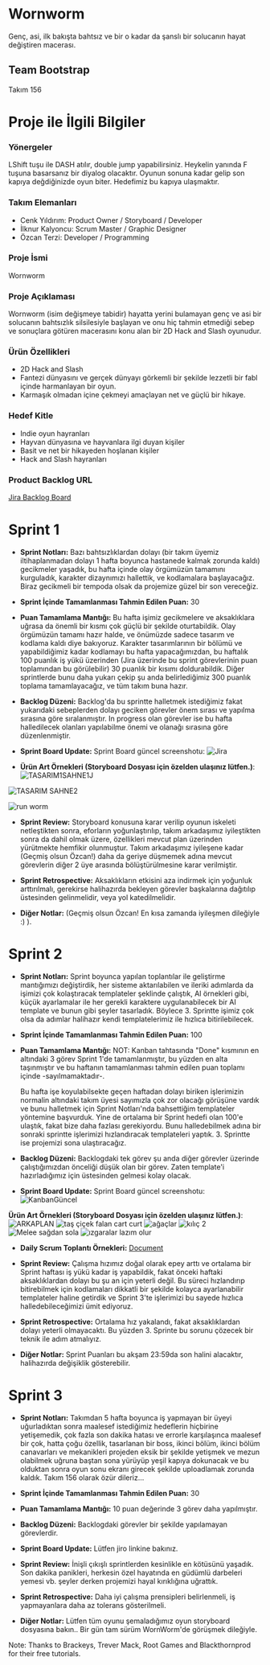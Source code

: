 # Wornworm 
Genç, asi, ilk bakışta bahtsız ve bir o kadar da şanslı bir solucanın hayat değiştiren macerası.
## Team Bootstrap

Takım 156

# Proje ile İlgili Bilgiler


### Yönergeler
LShift tuşu ile DASH atılır, double jump yapabilirsiniz. Heykelin yanında F tuşuna basarsanız bir diyalog olacaktır. Oyunun sonuna kadar gelip son kapıya değdiğinizde oyun biter. Hedefimiz bu kapıya ulaşmaktır.

### Takım Elemanları
+ Cenk Yıldırım: Product Owner / Storyboard / Developer
+ İlknur Kalyoncu: Scrum Master / Graphic Designer
+ Özcan Terzi: Developer / Programming

### Proje İsmi
Wornworm

### Proje Açıklaması
Wornworm (isim değişmeye tabidir) hayatta yerini bulamayan genç ve asi bir solucanın bahtsızlık silsilesiyle başlayan ve onu hiç tahmin etmediği sebep ve sonuçlara götüren macerasını konu alan bir 2D Hack and Slash oyunudur.


### Ürün Özellikleri

+ 2D Hack and Slash
+ Fantezi dünyasını ve gerçek dünyayı görkemli bir şekilde lezzetli bir fabl içinde harmanlayan bir oyun.
+ Karmaşık olmadan içine çekmeyi amaçlayan net ve güçlü bir hikaye.

### Hedef Kitle

+ Indie oyun hayranları
+ Hayvan dünyasına ve hayvanlara ilgi duyan kişiler
+ Basit ve net bir hikayeden hoşlanan kişiler
+ Hack and Slash hayranları

### Product Backlog URL
[Jira Backlog Board](https://www.google.com)

Sprint 1
======

+ **Sprint Notları:** Bazı bahtsızlıklardan dolayı (bir takım üyemiz iltihaplanmadan dolayı 1 hafta boyunca hastanede kalmak zorunda kaldı) gecikmeler yaşadık, bu hafta içinde olay örgümüzün tamamını kurguladık, karakter dizaynımızı hallettik, ve kodlamalara başlayacağız. Biraz gecikmeli bir tempoda olsak da projemize güzel bir son vereceğiz. 

+ **Sprint İçinde Tamamlanması Tahmin Edilen Puan:** 30

+ **Puan Tamamlama Mantığı:** Bu hafta işimiz gecikmelere ve aksaklıklara uğrasa da önemli bir kısmı çok güçlü bir şekilde oturtabildik. Olay örgümüzün tamamı hazır halde, ve önümüzde sadece tasarım ve kodlama kaldı diye bakıyoruz. Karakter tasarımlarının bir bölümü ve yapabildiğimiz kadar kodlamayı bu hafta yapacağımızdan, bu haftalık 100 puanlık iş yükü üzerinden (Jira üzerinde bu sprint görevlerinin puan toplamından bu görülebilir) 30 puanlık bir kısımı doldurabildik. Diğer sprintlerde bunu daha yukarı çekip şu anda belirlediğimiz 300 puanlık toplama tamamlayacağız, ve tüm takım buna hazır.

+ **Backlog Düzeni:** Backlog'da bu sprintte halletmek istediğimiz fakat yukarıdaki sebeplerden dolayı geciken görevler önem sırası ve yapılma sırasına göre sıralanmıştır. In progress olan görevler ise bu hafta halledilecek olanları yapılabilme önemi ve olanağı sırasına göre düzenlenmiştir.

+ **Sprint Board Update:** Sprint Board güncel screenshotu: 
![Jira](https://user-images.githubusercontent.com/103588551/167015148-f068241e-94de-4949-b43d-367c1c41f38c.png)

+ **Ürün Art Örnekleri (Storyboard Dosyası için özelden ulaşınız lütfen.)**:
![TASARIM1SAHNE1J](https://user-images.githubusercontent.com/103588551/167015964-35f1f2ba-0505-47f6-b2da-794349df1a0a.jpg)

![TASARIM SAHNE2](https://user-images.githubusercontent.com/103588551/167015995-5a92c4b0-b73d-421f-a312-416649ea705a.png)

![run worm](https://user-images.githubusercontent.com/103588551/167308935-9abf5243-3dd1-4fd4-bedd-816a8b1ee0eb.png)


+ **Sprint Review:** Storyboard konusuna karar verilip oyunun iskeleti netleştikten sonra, eforların yoğunlaştırılıp, takım arkadaşımız iyileştikten sonra da dahil olmak üzere, özellikleri mevcut plan üzerinden yürütmekte hemfikir olunmuştur. Takım arkadaşımız iyileşene kadar (Geçmiş olsun Özcan!) daha da geriye düşmemek adına mevcut görevlerin diğer 2 üye arasında bölüştürülmesine karar verilmiştir.

+ **Sprint Retrospective:** Aksaklıkların etkisini aza indirmek için yoğunluk arttırılmalı, gerekirse halihazırda bekleyen görevler başkalarına dağıtılıp üstesinden gelinmelidir, veya yol katedilmelidir.

+ **Diğer Notlar:** (Geçmiş olsun Özcan! En kısa zamanda iyileşmen dileğiyle :) ).

Sprint 2
======

+ **Sprint Notları:** Sprint boyunca yapılan toplantılar ile geliştirme mantığımızı değiştirdik, her sisteme aktarılabilen ve ileriki adımlarda da işimizi çok kolaştıracak templateler şeklinde çalıştık, AI örnekleri gibi, küçük ayarlamalar ile her gerekli karaktere uygulanabilecek bir AI template ve bunun gibi şeyler tasarladık. Böylece 3. Sprintte işimiz çok olsa da adımlar halihazır kendi templatelerimiz ile hızlıca bitirilebilecek.

+ **Sprint İçinde Tamamlanması Tahmin Edilen Puan:** 100 

+ **Puan Tamamlama Mantığı:** NOT: Kanban tahtasında "Done" kısmının en altındaki 3 görev Sprint 1'de tamamlanmıştır, bu yüzden en alta taşınmıştır ve bu haftanın tamamlanması tahmin edilen puan toplamı içinde -sayılmamaktadır-. 

  Bu hafta işe koyulabilsekte geçen haftadan dolayı biriken işlerimizin normalin altındaki takım üyesi sayımızla çok zor olacağı görüşüne vardık ve bunu halletmek için Sprint Notları'nda bahsettiğim templateler yöntemine başvurduk. Yine de ortalama bir Sprint hedefi olan 100'e ulaştık, fakat bize daha fazlası gerekiyordu. Bunu halledebilmek adına bir sonraki sprintte işlerimizi hızlandıracak templateleri yaptık. 3. Sprintte ise projemizi sona ulaştıracağız.

+ **Backlog Düzeni:** Backlogdaki tek görev şu anda diğer görevler üzerinde çalıştığımızdan önceliği düşük olan bir görev. Zaten template'i hazırladığımız için üstesinden gelmesi kolay olacak. 

+ **Sprint Board Update:** Sprint Board güncel screenshotu: 
![KanbanGüncel](https://user-images.githubusercontent.com/103588551/169881843-666cf9ec-bc95-4b6f-aa55-6f651e70072d.png)


 **Ürün Art Örnekleri (Storyboard Dosyası için özelden ulaşınız lütfen.)**:
![ARKAPLAN](https://user-images.githubusercontent.com/103588551/169892731-ad11430d-ea6a-4792-a8eb-62cb281e8503.png)
![taş çiçek falan cart curt](https://user-images.githubusercontent.com/103588551/169881924-915818c3-8e74-488e-95f7-607d1db06fd1.png)
![ağaçlar](https://user-images.githubusercontent.com/103588551/169881939-0944d507-9a7a-4132-b51a-cb2464f879be.png)
![kılıç 2](https://user-images.githubusercontent.com/103588551/169881967-961da298-52c6-4a1c-9bed-7572cdcd41c4.png)
![Melee sağdan sola](https://user-images.githubusercontent.com/103588551/169881979-c5ff8020-5b34-4c61-bdb8-7aac8a1d9660.png)
![ızgaralar lazım olur](https://user-images.githubusercontent.com/103588551/169881999-0b5ff0ba-71cc-4348-8d01-2e1cc12126a1.png)

+ **Daily Scrum Toplantı Örnekleri:** [Document](https://docs.google.com/document/d/1TAnmUpyUHaRzholBz8QJuHrkOEdHzo8iX1ffoBNXWSc/edit?usp=sharing)

+ **Sprint Review:** Çalışma hızımız doğal olarak epey arttı ve ortalama bir Sprint haftası iş yükü kadar iş yapabildik, fakat önceki haftaki aksaklıklardan dolayı bu şu an için yeterli değil. Bu süreci hızlandırıp bitirebilmek için kodlamaları dikkatli bir şekilde kolayca ayarlanabilir templateler haline getirdik ve Sprint 3'te işlerimizi bu sayede hızlıca halledebileceğimizi ümit ediyoruz.

+ **Sprint Retrospective:** Ortalama hız yakalandı, fakat aksaklıklardan dolayı yeterli olmayacaktı. Bu yüzden 3. Sprinte bu sorunu çözecek bir teknik ile adım atmalıyız.

+ **Diğer Notlar:** Sprint Puanları bu akşam 23:59da son halini alacaktır, halihazırda değişiklik gösterebilir.


Sprint 3
======

+ **Sprint Notları:** Takımdan 5 hafta boyunca iş yapmayan bir üyeyi uğurladıktan sonra maalesef istediğimiz hedeflerin hiçbirine yetişemedik, çok fazla son dakika hatası ve errorle karşılaşınca maalesef bir çok, hatta çoğu özellik, tasarlanan bir boss, ikinci bölüm, ikinci bölüm canavarları ve mekanikleri projeden eksik bir şekilde yetişmek ve mezun olabilmek uğruna baştan sona yürüyüp yeşil kapıya dokunacak ve bu olduktan sonra oyun sonu ekranı girecek şekilde uploadlamak zorunda kaldık. Takım 156 olarak özür dileriz...

+ **Sprint İçinde Tamamlanması Tahmin Edilen Puan:** 30

+ **Puan Tamamlama Mantığı:** 10 puan değerinde 3 görev daha yapılmıştır.

+ **Backlog Düzeni:** Backlogdaki görevler bir şekilde yapılamayan görevlerdir. 

+ **Sprint Board Update:** Lütfen jiro linkine bakınız.

+ **Sprint Review:** İnişli çıkışlı sprintlerden kesinlikle en kötüsünü yaşadık. Son dakika panikleri, herkesin özel hayatında en güdümlü darbeleri yemesi vb. şeyler derken projemizi hayal kırıklığına uğrattık.

+ **Sprint Retrospective:** Daha iyi çalışma prensipleri belirlenmeli, iş yapmayanlara daha az tolerans gösterilmeli. 

+ **Diğer Notlar:** Lütfen tüm oyunu şemaladığımız oyun storyboard dosyasına bakın.. Bir gün tam sürüm WornWorm'de görüşmek dileğiyle.

Note: Thanks to Brackeys, Trever Mack, Root Games and Blackthornprod for their free tutorials.
